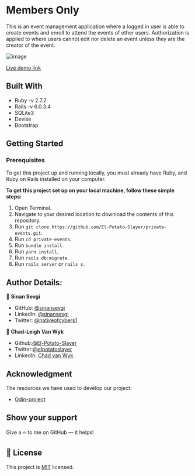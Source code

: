 # Members Only

This is an event management application where a logged in user is able to create events and enroll to attend the events of other users. Authorization is applied to where users cannot edit nor delete an event unless they are the creator of the event.

![image](https://user-images.githubusercontent.com/43865875/103894987-57cb8800-50f8-11eb-8b52-9bf8e6994e7b.png)

[Live demo link](https://tranquil-island-76594.herokuapp.com/)


## Built With

- Ruby -v  2.7.2
- Rails -v 6.0.3.4
- SQLite3
- Devise
- Bootstrap


## Getting Started

### Prerequisites

To get this project up and running locally, you must already have Ruby, and Ruby on Rails installed on your computer.

**To get this project set up on your local machine, follow these simple steps:**

1. Open Terminal.
2. Navigate to your desired location to download the contents of this repository.
3. Run ```git clone https://github.com/El-Potato-Slayer/private-events.git```.
4. Run ```cd private-events```.
5. Run ```bundle install```.
6. Run ```yarn install```.
7. Run ```rails db:migrate```.
8. Run ```rails server``` or ```rails s```.


## Author Details:

👤 **Sinan Sevgi**

- GitHub: [@sinansevgi](https://github.com/sinansevgi)
- LinkedIn: [@sinansevgi](https://www.linkedin.com/in/sinan-s-52559437/)
- Twitter: [@nativeofcybers1](https://twitter.com/nativeofcybers1)


👤 **Chad-Leigh Van Wyk**

- Github:[@El-Potato-Slayer](https://github.com/El-Potato-Slayer)
- Twitter:[@elpotatoslayer](https://twitter.com/elpotatoslayer)
- LinkedIn: [Chad van Wyk](https://www.linkedin.com/in/chad-van-wyk-4228b21a6/)

## Acknowledgment
The resources we have used to develop our project:

- [Odin-project](https://www.theodinproject.com/courses/ruby-on-rails/lessons/associations)

## Show your support

Give a ⭐ to me on GitHub — it helps!

## 📝 License

This project is [MIT](https://choosealicense.com/licenses/mit/) licensed.  
